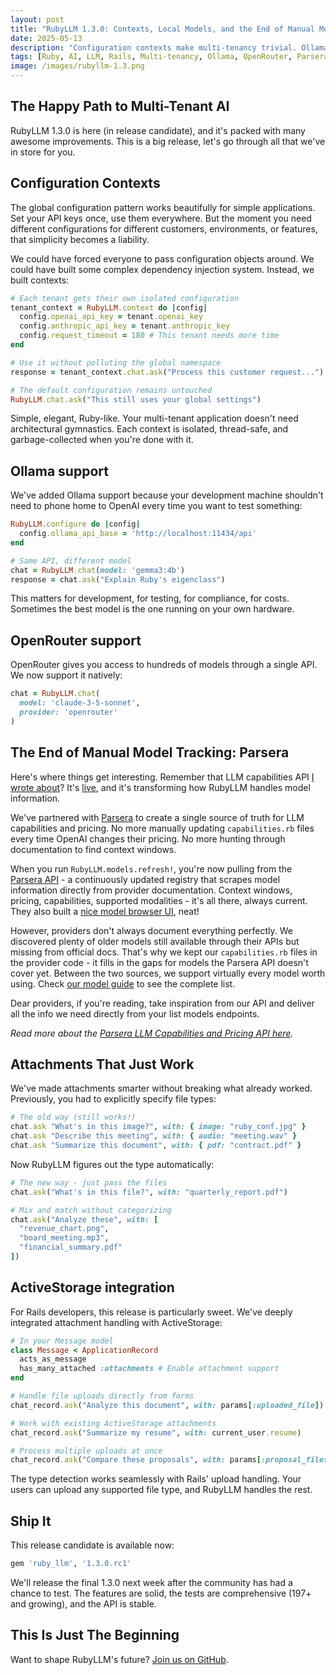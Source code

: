 ```yaml
---
layout: post
title: "RubyLLM 1.3.0: Contexts, Local Models, and the End of Manual Model Tracking"
date: 2025-05-13
description: "Configuration contexts make multi-tenancy trivial. Ollama brings models home. And we're finally done with manual model capability tracking."
tags: [Ruby, AI, LLM, Rails, Multi-tenancy, Ollama, OpenRouter, Parsera]
image: /images/rubyllm-1.3.png
---
```


## The Happy Path to Multi-Tenant AI

RubyLLM 1.3.0 is here (in release candidate), and it's packed with many awesome improvements. This is a big release, let's go through all that we've in store for you.

## Configuration Contexts

The global configuration pattern works beautifully for simple applications. Set your API keys once, use them everywhere. But the moment you need different configurations for different customers, environments, or features, that simplicity becomes a liability.

We could have forced everyone to pass configuration objects around. We could have built some complex dependency injection system. Instead, we built contexts:

```ruby
# Each tenant gets their own isolated configuration
tenant_context = RubyLLM.context do |config|
  config.openai_api_key = tenant.openai_key
  config.anthropic_api_key = tenant.anthropic_key
  config.request_timeout = 180 # This tenant needs more time
end

# Use it without polluting the global namespace
response = tenant_context.chat.ask("Process this customer request...")

# The default configuration remains untouched
RubyLLM.chat.ask("This still uses your global settings")
```

Simple, elegant, Ruby-like. Your multi-tenant application doesn't need architectural gymnastics. Each context is isolated, thread-safe, and garbage-collected when you're done with it.

## Ollama support

We've added Ollama support because your development machine shouldn't need to phone home to OpenAI every time you want to test something:

```ruby
RubyLLM.configure do |config|
  config.ollama_api_base = 'http://localhost:11434/api'
end

# Same API, different model
chat = RubyLLM.chat(model: 'gemma3:4b')
response = chat.ask("Explain Ruby's eigenclass")
```

This matters for development, for testing, for compliance, for costs. Sometimes the best model is the one running on your own hardware.

## OpenRouter support

OpenRouter gives you access to hundreds of models through a single API. We now support it natively:

```ruby
chat = RubyLLM.chat(
  model: 'claude-3-5-sonnet',
  provider: 'openrouter'
)
```

## The End of Manual Model Tracking: Parsera

Here's where things get interesting. Remember that LLM capabilities API [I wrote about](/standard-api-llm-capabilities-pricing)? It's [live](/standard-api-llm-capabilities-pricing-live), and it's transforming how RubyLLM handles model information.

We've partnered with [Parsera](https://parsera.org) to create a single source of truth for LLM capabilities and pricing. No more manually updating `capabilities.rb` files every time OpenAI changes their pricing. No more hunting through documentation to find context windows.

When you run `RubyLLM.models.refresh!`, you're now pulling from the [Parsera API](http://api.parsera.org/v1/llm-specs) - a continuously updated registry that scrapes model information directly from provider documentation. Context windows, pricing, capabilities, supported modalities - it's all there, always current. They also built a [nice model browser UI](https://llmspecs.parsera.org/), neat!

However, providers don't always document everything perfectly. We discovered plenty of older models still available through their APIs but missing from official docs. That's why we kept our `capabilities.rb` files in the provider code - it fills in the gaps for models the Parsera API doesn't cover yet. Between the two sources, we support virtually every model worth using. Check [our model guide](https://rubyllm.com/guides/available-models) to see the complete list.

Dear providers, if you're reading, take inspiration from our API and deliver all the info we need directly from your list models endpoints.

_Read more about the [Parsera LLM Capabilities and Pricing API here](/standard-api-llm-capabilities-pricing-live)._

## Attachments That Just Work

We've made attachments smarter without breaking what already worked. Previously, you had to explicitly specify file types:

```ruby
# The old way (still works!)
chat.ask "What's in this image?", with: { image: "ruby_conf.jpg" }
chat.ask "Describe this meeting", with: { audio: "meeting.wav" }
chat.ask "Summarize this document", with: { pdf: "contract.pdf" }
```

Now RubyLLM figures out the type automatically:

```ruby
# The new way - just pass the files
chat.ask("What's in this file?", with: "quarterly_report.pdf")

# Mix and match without categorizing
chat.ask("Analyze these", with: [
  "revenue_chart.png",
  "board_meeting.mp3",
  "financial_summary.pdf"
])
```

## ActiveStorage integration

For Rails developers, this release is particularly sweet. We've deeply integrated attachment handling with ActiveStorage:

```ruby
# In your Message model
class Message < ApplicationRecord
  acts_as_message
  has_many_attached :attachments # Enable attachment support
end

# Handle file uploads directly from forms
chat_record.ask("Analyze this document", with: params[:uploaded_file])

# Work with existing ActiveStorage attachments
chat_record.ask("Summarize my resume", with: current_user.resume)

# Process multiple uploads at once
chat_record.ask("Compare these proposals", with: params[:proposal_files])
```

The type detection works seamlessly with Rails' upload handling. Your users can upload any supported file type, and RubyLLM handles the rest.

## Ship It

This release candidate is available now:

```ruby
gem 'ruby_llm', '1.3.0.rc1'
```

We'll release the final 1.3.0 next week after the community has had a chance to test. The features are solid, the tests are comprehensive (197+ and growing), and the API is stable.

## This Is Just The Beginning

Want to shape RubyLLM's future? [Join us on GitHub](https://github.com/crmne/ruby_llm).

